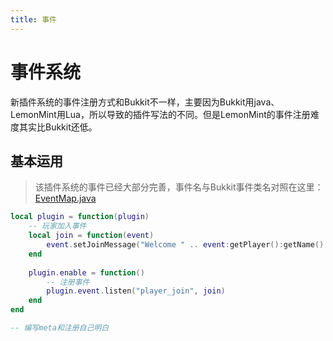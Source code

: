 ```yaml
---
title: 事件
---
```


# 事件系统

新插件系统的事件注册方式和Bukkit不一样，主要因为Bukkit用java、LemonMint用Lua，所以导致的插件写法的不同。但是LemonMint的事件注册难度其实比Bukkit还低。

## 基本运用

> 该插件系统的事件已经大部分完善，事件名与Bukkit事件类名对照在这里：[EventMap.java](https://github.com/MenthaMC/LemonMint/blob/dev/1.21.8/lemint-server/src/main/java/me/coderfrish/event/EventMap.java)

```lua
local plugin = function(plugin)
    -- 玩家加入事件
    local join = function(event)
        event.setJoinMessage("Welcome " .. event:getPlayer():getName() .. " Join this server!!")
    end
    
    plugin.enable = function()
        -- 注册事件
        plugin.event.listen("player_join", join)
    end
end

-- 编写meta和注册自己明白
```
